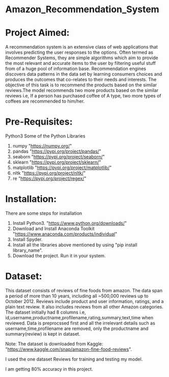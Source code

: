 # Amazon_Recommendation_System

# Project Aimed:
A recommendation system is an extensive class of web applications that involves predicting the user responses to the options.
Often termed as Recommender Systems, they are simple algorithms which aim to provide the most relevant and accurate items to the user by filtering useful stuff from of a huge pool of information base. Recommendation engines discovers data patterns in the data set by learning consumers choices and produces the outcomes that co-relates to their needs and interests.
The objective of this task is to recommend the products based on the similar reviews.The model recommends two more products based on the similar reviews i.e, If a person has purchased coffee of A type, two more types of coffees are recommended to him/her.


# Pre-Requisites:
Python3 
Some of the Python Libraries
1.  numpy           "https://numpy.org/"
2.  pandas          "https://pypi.org/project/pandas/"
3.  seaborn         "https://pypi.org/project/seaborn/"
4.  sklearn         "https://pypi.org/project/sklearn/"
5.  matplotlib      "https://pypi.org/project/matplotlib/"
6.  nltk            "https://pypi.org/project/nltk/"
7.  re              "https://pypi.org/project/regex/"

# Installation:
There are some steps for installation
1.  Install Python3.                        "https://www.python.org/downloads/"
2.  Download and Install Anaconda Toolkit   "https://www.anaconda.com/products/individual"  
3.  Install Spyder.                         
4.  Install all the libraries above mentioned by using "pip install library_name".
5.  Download the project. Run it in your system.

# Dataset:
This dataset consists of reviews of fine foods from amazon. The data span a period of more than 10 years, including all ~500,000 reviews up to October 2012. Reviews include product and user information, ratings, and a plain text review. It also includes reviews from all other Amazon categories.
The dataset initially had 8 columns i.e, id,username,productname,profilename,rating,summary,text,time when reviewed. Data is preprocssed first and all the irrelevant details such as username,time,profilename are removed, only the productname and summary(review) is kept in dataset.

Note: The dataset is downloaded from Kaggle: "https://www.kaggle.com/snap/amazon-fine-food-reviews".

I used the one dataset Reviews for training and testing my model.

I am getting 80% accuracy in this project.

